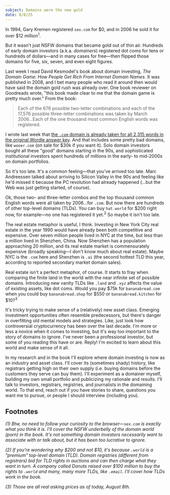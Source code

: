 ```yaml
---
subject: Domains were the new gold
date: 8/8/25
---
```


In 1994, Gary Kremen registered `sex.com` for $0, and in 2006 he sold it for over $12 million<sup>1</sup>.

But it wasn't just NSFW domains that became gold out of thin air. Hundreds of early domain investors (a.k.a. _domainers_) registered dot coms for tens or hundreds of dollars—and in many cases for free—then flipped those domains for five, six, seven, and even eight figures.

Last week I read David Kesmodel's book about domain investing, _The Domain Game: How People Get Rich From Internet Domain Names_. It was published in 2008, and I bet many people who read it around then would have said the domain gold rush was already over. One book reviewer on Goodreads wrote, "this book made clear to me that the domain game is pretty much over." From the book:

> Each of the 676 possible two-letter combinations and each of the 17,576 possible three-letter combinations was taken by March 2006...Each of the one thousand most common English words was registered.

I wrote last week that [the `.com` domain is already taken for all 2,315 words in the original Wordle answer key](https://dotcom.press/archive/wordle). And that includes some pretty bad domains, like `wooer.com` (on sale for $30k if you want it). Solo domain investors bought all these "good" domains starting in the 90s, and sophisticated institutional investors spent hundreds of millions in the early- to mid-2000s on domain portfolios.

So it's too late. It's a common feeling—that you've arrived too late. Marc Andreessen talked about arriving to Silicon Valley in the 90s and feeling like he'd missed it because the PC revolution had already happened (...but the Web was just getting started, of course).

Ok, those two- and three-letter combos and the top thousand common English words were all taken by 2006...for `.com`. But now there are hundreds of other top-level domains (TLDs). You can buy `hat.world` for $200 right now, for example—no one has registered it yet.<sup>2</sup> So maybe it isn't too late.

The real estate metaphor is useful, I think. Investing in New York City real estate in the year 1990 would have already been both competitive and expensive. Over seven million people lived in NYC at the time, but less than a million lived in Shenzhen, China. Now Shenzhen has a population approaching 20 million, and its real estate market is commensurately expensive (broadly speaking—I don't know much about real estate). Maybe NYC is the `.com` here and Shenzhen is `.ai` (the second hottest TLD this year, according to reported secondary market domain sales).

Real estate isn't a perfect metaphor, of course. It starts to fray when comparing the finite land in the world with the near infinite set of possible domains. Introducing new vanity TLDs like `.land` and `.xyz` affects the value of existing assets, like dot coms. Would you pay $75k for `bananabread.com` when you could buy `bananabread.shop` for $550 or `bananabread.kitchen` for $10?<sup>3</sup>

It's tricky trying to make sense of a (relatively) new asset class. Emerging investment opportunities often resemble predecessors, but there's danger in overfitting old mental models and strategies. Like, just look how controversial cryptocurrency has been over the last decade. I'm more or less a novice when it comes to investing, but it's way too important to the story of domains to ignore. I've never been a professional investor, but some of you reading this have or are. Reply! I'm excited to learn about this world and make sense of it all.

In my research and in the book I'll explore where domain investing is now as an industry and asset class. I'll cover its (sometimes shady) history, like registrars getting high on their own supply (i.e. buying domains before the customers they serve can buy them). I'll experiment as a domainer myself, building my own small portfolio and publicizing my rationale and results. I'll talk to investors, registrars, registries, and journalists in the domaining world. To that end, reach out if you have stories to share, questions you want me to pursue, or people I should interview (including you).

## Footnotes

_(1) Btw, no need to follow your curiosity to the browser—`sex.com` is exactly what you think it is. I'll cover the NSFW underbelly of the domain world (porn) in the book. It's not something domain investors necessarily want to associate with or talk about, but it has been too lucrative to ignore._

_(2) If you're wondering why $200 and not $10, it's because `.world` is a "premium" top-level domain (TLD). Domain registries (different from registrars) bid for TLD rights in auctions and can then charge what they want in turn. A company called Donuts raised over $100 million to buy the rights to `.world` and many, many more TLDs, like `.email`. I'll cover how TLDs work in the book._

_(3) Those are all real asking prices as of today, August 8th._
